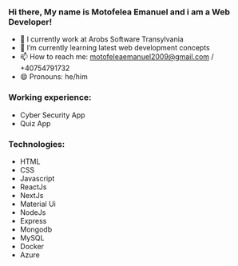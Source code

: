 ### Hi there, My name is Motofelea Emanuel and i am a Web Developer!


- 🔭 I currently work at Arobs Software Transylvania 
- 🌱 I’m currently learning latest web development concepts
- 📫 How to reach me: motofeleaemanuel2009@gmail.com / +40754791732
- 😄 Pronouns: he/him

### Working experience: 
- Cyber Security App 
- Quiz App 

### Technologies:
- HTML
- CSS
- Javascript
- ReactJs
- NextJs
- Material Ui
- NodeJs
- Express
- Mongodb
- MySQL
- Docker
- Azure
  

